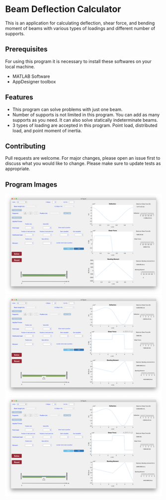 
# Beam Deflection Calculator

This is an application for calculating deflection, shear force, and bending moment of beams with various types of loadings and different number of supports.

## Prerequisites
For using this program it is necessary to install these softwares on your local machine.
* MATLAB Software
* AppDesigner toolbox

## Features
* This program can solve problems with just one beam.
* Number of supports is not limited in this program. You can add as many supports as you need. It can also solve statically indeterminate beams.
* 3 types of loading are accepted in this program. Point load, distributed load, and point moment of inertia. 


## Contributing
Pull requests are welcome. For major changes, please open an issue first to discuss what you would like to change.
Please make sure to update tests as appropriate.


## Program Images
![Example 1:A beam with a point load, with 2 supports ](https://github.com/amin-tabrizian/Beam-Deflection-Calculator/blob/master/Application%20Images/2.png)
![Example 2: A beam with a point load, with 3 supports](https://github.com/amin-tabrizian/Beam-Deflection-Calculator/blob/master/Application%20Images/1.png)
![Example 3: A beam with a point load, and a distriubted load with 4 supports](https://github.com/amin-tabrizian/Beam-Deflection-Calculator/blob/master/Application%20Images/1.png)
